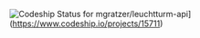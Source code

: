 ![Codeship Status for mgratzer/leuchtturm-api](https://www.codeship.io/projects/410402e0-8b10-0131-3d11-0af17811cf55/status)](https://www.codeship.io/projects/15711)
